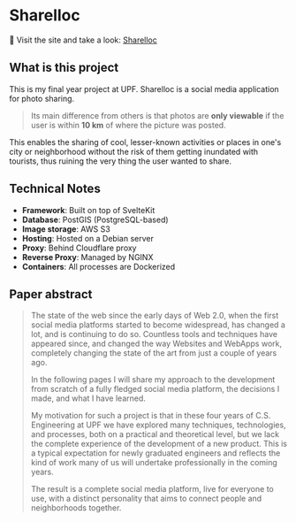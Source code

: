 # **Sharelloc**


🔗 Visit the site and take a look: [Sharelloc](https://sharelloc.app)

## What is this project

This is my final year project at UPF. Sharelloc is a social media application for photo sharing.

> Its main difference from others is that photos are **only viewable** if the user is within **10 km** of where the picture was posted.

This enables the sharing of cool, lesser-known activities or places in one's city or neighborhood without the risk of them getting inundated with tourists, thus ruining the very thing the user wanted to share.

## Technical Notes

- **Framework**: Built on top of SvelteKit
- **Database**: PostGIS (PostgreSQL-based)
- **Image storage**: AWS S3
- **Hosting**: Hosted on a Debian server
- **Proxy**: Behind Cloudflare proxy
- **Reverse Proxy**: Managed by NGINX
- **Containers**: All processes are Dockerized

## Paper abstract

>The state of the web since the early days of Web 2.0, when the first social media platforms started to become widespread, has changed a lot, and is continuing to do so.
>Countless tools and techniques have appeared since, and changed the way Websites and WebApps work, completely changing the state of the art from just a couple of years ago.
>
>In the following pages I will share my approach to the development from scratch of a fully fledged social media platform, the decisions I made, and what I have learned.
>
>My motivation for such a project is that in these four years of C.S. Engineering at UPF we have explored many techniques, technologies, and processes, both on a practical and theoretical level, but we lack the complete experience of the development of a new product. 
>This is a typical expectation for newly graduated engineers and reflects the kind of work many of us will undertake professionally in the coming years.
>
>The result is a complete social media platform, live for everyone to use, with a distinct personality that aims to connect people and neighborhoods together.



